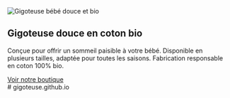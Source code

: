 <!DOCTYPE html>
<html lang="fr">
<head>
  <meta charset="UTF-8">
  <meta name="viewport" content="width=device-width, initial-scale=1.0">
  <title>La Petite Gigoteuse</title>
  <link rel="stylesheet" href="style.css">
</head>
<body>
  <div class="card">
    <img src="https://images.unsplash.com/photo-1611589581485-ddef4a13c43a?auto=format&fit=crop&w=800&q=60" alt="Gigoteuse bébé douce et bio">
    <h2>Gigoteuse douce en coton bio</h2>
    <p>Conçue pour offrir un sommeil paisible à votre bébé. Disponible en plusieurs tailles, adaptée pour toutes les saisons. Fabrication responsable en coton 100% bio.</p>
    <a class="btn" href="https://lapetitegigoteuse.fr">Voir notre boutique</a>
  </div>
</body>
</html>
# gigoteuse.github.io
